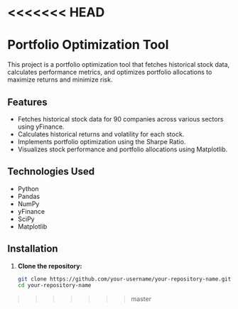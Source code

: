 <<<<<<< HEAD
=======
# Portfolio Optimization Tool

This project is a portfolio optimization tool that fetches historical stock data, calculates performance metrics, and optimizes portfolio allocations to maximize returns and minimize risk.

## Features

- Fetches historical stock data for 90 companies across various sectors using yFinance.
- Calculates historical returns and volatility for each stock.
- Implements portfolio optimization using the Sharpe Ratio.
- Visualizes stock performance and portfolio allocations using Matplotlib.

## Technologies Used

- Python
- Pandas
- NumPy
- yFinance
- SciPy
- Matplotlib

## Installation

1. **Clone the repository:**
   ```bash
   git clone https://github.com/your-username/your-repository-name.git
   cd your-repository-name
>>>>>>> master
